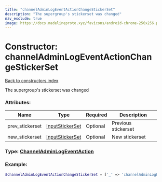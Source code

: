 ```yaml
---
title: "channelAdminLogEventActionChangeStickerSet"
description: "The supergroup's stickerset was changed"
nav_exclude: true
image: https://docs.madelineproto.xyz/favicons/android-chrome-256x256.png
---
```

# Constructor: channelAdminLogEventActionChangeStickerSet  
[Back to constructors index](/API_docs/constructors/index.md)



The supergroup's stickerset was changed

### Attributes:

| Name     |    Type       | Required | Description |
|----------|---------------|----------|-------------|
|prev\_stickerset|[InputStickerSet](/API_docs/types/InputStickerSet.md) | Optional|Previous stickerset|
|new\_stickerset|[InputStickerSet](/API_docs/types/InputStickerSet.md) | Optional|New stickerset|



### Type: [ChannelAdminLogEventAction](/API_docs/types/ChannelAdminLogEventAction.md)


### Example:

```php
$channelAdminLogEventActionChangeStickerSet = ['_' => 'channelAdminLogEventActionChangeStickerSet', 'prev_stickerset' => InputStickerSet, 'new_stickerset' => InputStickerSet];
```  
